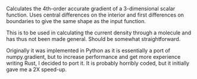 Calculates the 4th-order accurate gradient of a 3-dimensional scalar function.
Uses central differences on the interior and first differences on boundaries to give the same shape as the input function.

This is to be used in calculating the current density through a molecule and has thus not been made general. Should be somewhat straightforward.

Originally it was implemented in Python as it is essentially a port of numpy.gradient, but to increase performance and get more experience writing Rust, I decided to port it. It is probably horribly coded, but it initially gave me a 2X speed-up.
